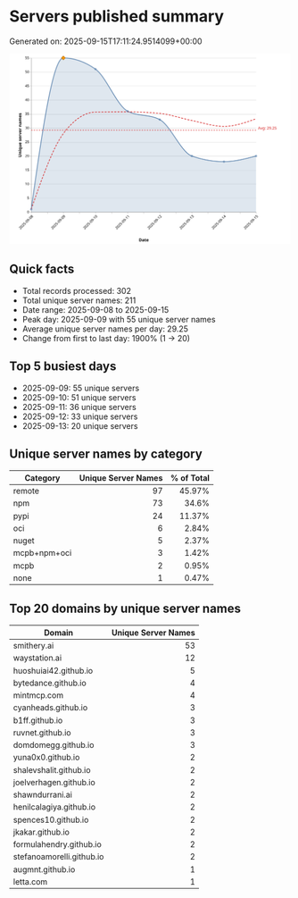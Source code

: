 # Servers published summary

Generated on: 2025-09-15T17:11:24.9514099+00:00

![Unique servers per day](servers-per-day.svg)

## Quick facts
- Total records processed: 302
- Total unique server names: 211
- Date range: 2025-09-08 to 2025-09-15
- Peak day: 2025-09-09 with 55 unique server names
- Average unique server names per day: 29.25
- Change from first to last day: 1900% (1 -> 20)

## Top 5 busiest days
- 2025-09-09: 55 unique servers
- 2025-09-10: 51 unique servers
- 2025-09-11: 36 unique servers
- 2025-09-12: 33 unique servers
- 2025-09-13: 20 unique servers

## Unique server names by category

| Category | Unique Server Names | % of Total |
|----------|---------------------:|-----------:|
| remote | 97 | 45.97% |
| npm | 73 | 34.6% |
| pypi | 24 | 11.37% |
| oci | 6 | 2.84% |
| nuget | 5 | 2.37% |
| mcpb+npm+oci | 3 | 1.42% |
| mcpb | 2 | 0.95% |
| none | 1 | 0.47% |

## Top 20 domains by unique server names

| Domain | Unique Server Names |
|--------|---------------------:|
| smithery.ai | 53 |
| waystation.ai | 12 |
| huoshuiai42.github.io | 5 |
| bytedance.github.io | 4 |
| mintmcp.com | 4 |
| cyanheads.github.io | 3 |
| b1ff.github.io | 3 |
| ruvnet.github.io | 3 |
| domdomegg.github.io | 3 |
| yuna0x0.github.io | 2 |
| shalevshalit.github.io | 2 |
| joelverhagen.github.io | 2 |
| shawndurrani.ai | 2 |
| henilcalagiya.github.io | 2 |
| spences10.github.io | 2 |
| jkakar.github.io | 2 |
| formulahendry.github.io | 2 |
| stefanoamorelli.github.io | 2 |
| augmnt.github.io | 1 |
| letta.com | 1 |
